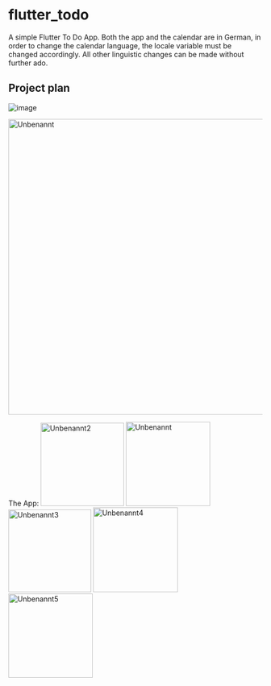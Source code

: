 
# flutter_todo

A simple Flutter To Do App. Both the app and the calendar are in German, in order to change the calendar language, the locale variable must be changed accordingly. All other linguistic changes can be made without further ado.

## Project plan

![image](https://user-images.githubusercontent.com/70135926/123601431-f5765900-d7f7-11eb-87a8-ca9a4c296896.png)

<img width="587" alt="Unbenannt" src="https://user-images.githubusercontent.com/76700334/124226531-90797680-db09-11eb-9e4c-7351c704a418.PNG">

The App:
<img width="165" alt="Unbenannt2" src="https://user-images.githubusercontent.com/76700334/124365341-a4c38d80-dc47-11eb-8e26-0414bd90423c.PNG">
<img width="167" alt="Unbenannt" src="https://user-images.githubusercontent.com/76700334/124365342-a68d5100-dc47-11eb-910b-2a2b9df7c654.PNG">
<img width="164" alt="Unbenannt3" src="https://user-images.githubusercontent.com/76700334/124365346-a9884180-dc47-11eb-929b-1f39af09f856.PNG">
<img width="168" alt="Unbenannt4" src="https://user-images.githubusercontent.com/76700334/124365348-aab96e80-dc47-11eb-9900-1961e153b16f.PNG">
<img width="167" alt="Unbenannt5" src="https://user-images.githubusercontent.com/76700334/124365349-abea9b80-dc47-11eb-8a31-cd275b743454.PNG">

